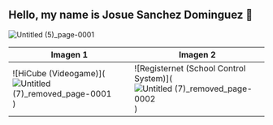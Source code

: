 ## Hello, my name is Josue Sanchez Dominguez 👋

<!--
**Josue-SD/Josue-SD** is a ✨ _special_ ✨ repository because its `README.md` (this file) appears on your GitHub profile.

Here are some ideas to get you started:

- 🔭 I’m currently working on ...
- 🌱 I’m currently learning ...
- 👯 I’m looking to collaborate on ...
- 🤔 I’m looking for help with ...
- 💬 Ask me about ...
- 📫 How to reach me: ...
- 😄 Pronouns: ...
- ⚡ Fun fact: ...
-->

![Untitled (5)_page-0001](https://github.com/user-attachments/assets/aa5563a5-0216-443f-8eae-0b50cec449f3)

| Imagen 1 | Imagen 2 |
| --- | --- |
| ![HiCube (Videogame)](![Untitled (7)_removed_page-0001](https://github.com/user-attachments/assets/3dbf030b-602b-42f1-a391-a18f2dfd4414)) | ![Registernet (School Control System)](![Untitled (7)_removed_page-0002](https://github.com/user-attachments/assets/8fae71c3-5635-4807-a42c-dc7b641efe34)) |





